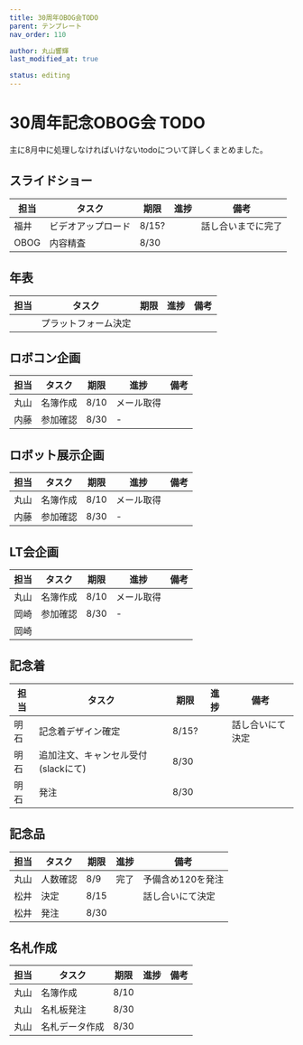 ```yaml
---
title: 30周年OBOG会TODO
parent: テンプレート
nav_order: 110

author: 丸山響輝
last_modified_at: true

status: editing
---
```


# 30周年記念OBOG会 TODO
主に8月中に処理しなければいけないtodoについて詳しくまとめました。

## スライドショー

|担当|タスク|期限|進捗|備考|
|---|---|---|---|---|
|福井|ビデオアップロード|8/15?||話し合いまでに完了|
|OBOG|内容精査|8/30|||

## 年表

|担当|タスク|期限|進捗|備考|
|---|---|---|---|---|
||プラットフォーム決定||||

## ロボコン企画

|担当|タスク|期限|進捗|備考|
|---|---|---|---|---|
|丸山|名簿作成|8/10|メール取得||
|内藤|参加確認|8/30|-||

## ロボット展示企画

|担当|タスク|期限|進捗|備考|
|---|---|---|---|---|
|丸山|名簿作成|8/10|メール取得||
|内藤|参加確認|8/30|-||

## LT会企画

|担当|タスク|期限|進捗|備考|
|---|---|---|---|---|
|丸山|名簿作成|8/10|メール取得||
|岡崎|参加確認|8/30|-||
|岡崎|||||

## 記念着

|担当|タスク|期限|進捗|備考|
|---|---|---|---|---|
|明石|記念着デザイン確定|8/15?||話し合いにて決定|
|明石|追加注文、キャンセル受付(slackにて)|8/30||
|明石|発注|8/30|||

## 記念品

|担当|タスク|期限|進捗|備考|
|---|---|---|---|---|
|丸山|人数確認|8/9|完了|予備含め120を発注|
|松井|決定|8/15||話し合いにて決定|
|松井|発注|8/30|||

## 名札作成

|担当|タスク|期限|進捗|備考|
|---|---|---|---|---|
|丸山|名簿作成|8/10|||
|丸山|名札板発注|8/30|||
|丸山|名札データ作成|8/30|||

## 
